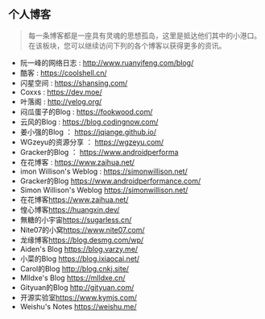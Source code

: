 ## 个人博客
> 每一条博客都是一座具有灵魂的思想孤岛，这里是抵达他们其中的小港口。  
> 在该板块，您可以继续访问下列的各个博客以获得更多的资讯。  
+ 阮一峰的网络日志 : http://www.ruanyifeng.com/blog/
+ 酷客 : https://coolshell.cn/
+ 闪星空间 : https://shansing.com/
+ Coxxs : https://dev.moe/
+ 叶落阁 : http://yelog.org/
+ 闷瓜蛋子的Blog : https://fookwood.com/
+ 云风的Blog : https://blog.codingnow.com/
+ 姜小强的Blog ： https://jqiange.github.io/
+ WGzeyu的资源分享 ： https://wgzeyu.com/
+ Gracker的Blog ： https://www.androidperforma
+ 在花博客 : https://www.zaihua.net/
+ imon Willison's Weblog : https://simonwillison.net/
+ Gracker的Blog <https://www.androidperformance.com/>
+ Simon Willison's Weblog <https://simonwillison.net/>
+ 在花博客<https://www.zaihua.net/>
+ 惶心博客<https://huangxin.dev/>
+ 無糖的小宇宙<https://sugarless.cn/>
+ Nite07的小窝<https://www.nite07.com/>
+ 龙缘博客<https://blog.desmg.com/wp/>
+ Aiden's Blog <https://blog.varzy.me/>
+ 小菜的Blog <https://blog.ixiaocai.net/>
+ Carol的Blog <http://blog.cnkj.site/>
+ Mlldxe's Blog <https://mlldxe.cn/>
+ Gityuan的Blog <http://gityuan.com/>
+ 开源实验室<https://www.kymjs.com/>
+ Weishu's Notes <https://weishu.me/>


